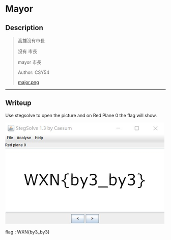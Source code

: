 # Mayor
## Description
> 高雄沒有市長
>
> 沒有 市長
>
> mayor 市長
>
> Author: CSY54
>
> [major.png](major.png)
---
## Writeup
Use stegsolve to open the picture and on Red Plane 0 the flag will show.

![solve](solve.jpg)

flag : WXN{by3_by3}